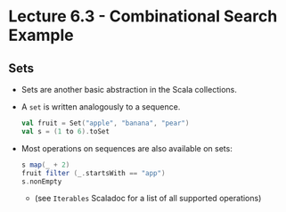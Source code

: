 # Lecture 6.3 - Combinational Search Example
## Sets
* Sets are another basic abstraction in the Scala collections.
* A `set` is written analogously to a sequence.

	```scala
	val fruit = Set("apple", "banana", "pear")
	val s = (1 to 6).toSet
	```

* Most operations on sequences are also available on sets:

	```scala
	s map(_ + 2)
	fruit filter (_.startsWith == "app")
	s.nonEmpty
	```
	
	* (see `Iterables` Scaladoc for a list of all supported operations)
	